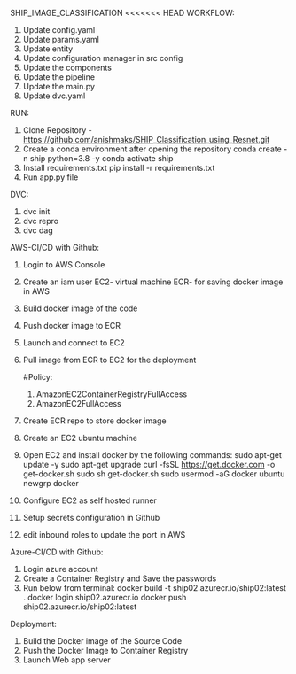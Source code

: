 
SHIP_IMAGE_CLASSIFICATION
<<<<<<< HEAD
WORKFLOW:
1. Update config.yaml
2. Update params.yaml
3. Update entity
4. Update configuration manager in src config
5. Update the components
6. Update the pipeline
7. Update the main.py
8. Update dvc.yaml

RUN:
1. Clone Repository - https://github.com/anishmaks/SHIP_Classification_using_Resnet.git
2. Create a conda environment after opening the repository
   conda create -n ship python=3.8 -y
   conda activate ship
3. Install requirements.txt
   pip install -r requirements.txt
4. Run app.py file

DVC:
1. dvc init
2. dvc repro
3. dvc dag

AWS-CI/CD with Github:
1. Login to AWS Console
2. Create an iam user
    EC2- virtual machine
    ECR- for saving docker image in AWS

3. Build docker image of the code
4. Push docker image to ECR
5. Launch and connect to EC2
6. Pull image from ECR to EC2 for the deployment

   #Policy:
   1. AmazonEC2ContainerRegistryFullAccess
   2. AmazonEC2FullAccess

7. Create ECR repo to store docker image
8. Create an EC2 ubuntu machine
9. Open EC2 and install docker by the following commands:
   sudo apt-get update -y
   sudo apt-get upgrade
   curl -fsSL https://get.docker.com -o get-docker.sh
   sudo sh get-docker.sh
   sudo usermod -aG docker ubuntu
   newgrp docker
10. Configure EC2 as self hosted runner
11. Setup secrets configuration in Github
12. edit inbound roles to update the port in AWS

Azure-CI/CD with Github:
1. Login azure account
2. Create a Container Registry and Save the passwords
3. Run below from terminal:
   docker build -t ship02.azurecr.io/ship02:latest .
   docker login ship02.azurecr.io
   docker push ship02.azurecr.io/ship02:latest

Deployment:
1. Build the Docker image of the Source Code
2. Push the Docker Image to Container Registry
3. Launch Web app server

